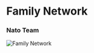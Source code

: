 # Family Network
### Nato Team
![Family Network](https://travis-ci.org/Nato-FamilyNetwork/nodejs.svg?branch=master)
